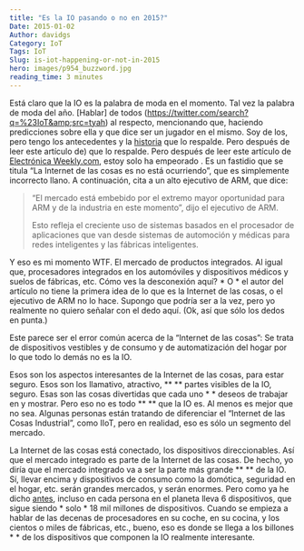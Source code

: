 ```yaml
---
title: "Es la IO pasando o no en 2015?"
Date: 2015-01-02
Author: davidgs
Category: IoT
Tags: IoT
Slug: is-iot-happening-or-not-in-2015
hero: images/p954_buzzword.jpg
reading_time: 3 minutes
---
```


Está claro que la IO es la palabra de moda en el momento. Tal vez la palabra de moda del año. [Hablar] de todos (https://twitter.com/search?q=%23IoT&amp;src=tyah) al respecto, mencionando que, haciendo predicciones sobre ella y que dice ser un jugador en el mismo. Soy de los, pero tengo los antecedentes y la [historia](https://twitter.com/search?q=%23IoT&src=tyah) que lo respalde. Pero después de leer este artículo de) que lo respalde. Pero después de leer este artículo de [Electrónica Weekly.com](/posts/category/iot/whos-going-to-drive-iot-innovation/), estoy solo ha empeorado . Es un fastidio que se titula “La Internet de las cosas es no está ocurriendo”, que es simplemente incorrecto llano. A continuación, cita a un alto ejecutivo de ARM, que dice:

> “El mercado está embebido por el extremo mayor oportunidad para ARM y de la industria en este momento”, dijo el ejecutivo de ARM.
>
> Esto refleja el creciente uso de sistemas basados en el procesador de aplicaciones que van desde sistemas de automoción y médicas para redes inteligentes y las fábricas inteligentes.

Y eso es mi momento WTF. El mercado de productos integrados. Al igual que, procesadores integrados en los automóviles y dispositivos médicos y suelos de fábricas, etc. Cómo ves la desconexión aquí? * O * el autor del artículo no tiene la primera idea de lo que es la Internet de las cosas, o el ejecutivo de ARM no lo hace. Supongo que podría ser a la vez, pero yo realmente no quiero señalar con el dedo aquí. (Ok, así que sólo los dedos en punta.)

Este parece ser el error común acerca de la “Internet de las cosas”: Se trata de dispositivos vestibles y de consumo y de automatización del hogar por lo que todo lo demás no es la IO.

Esos son los aspectos interesantes de la Internet de las cosas, para estar seguro. Esos son los llamativo, atractivo, ** ** partes visibles de la IO, seguro. Esas son las cosas divertidas que cada uno * * deseos de trabajar en y mostrar. Pero eso no es todo ** ** que la IO es. Al menos es mejor que no sea. Algunas personas están tratando de diferenciar el “Internet de las Cosas Industrial”, como IIoT, pero en realidad, eso es sólo un segmento del mercado.

La Internet de las cosas está conectado, los dispositivos direccionables. Así que el mercado integrado es parte de la Internet de las cosas. De hecho, yo diría que el mercado integrado va a ser la parte más grande ** ** de la IO. Sí, llevar encima y dispositivos de consumo como la domótica, seguridad en el hogar, etc. serán grandes mercados, y serán enormes. Pero como ya he dicho [antes](/posts/category/iot/whos-going-to-drive-iot-innovation/), incluso en cada persona en el planeta lleva 6 dispositivos, que sigue siendo * solo * 18 mil millones de dispositivos. Cuando se empieza a hablar de las decenas de procesadores en su coche, en su cocina, y los cientos o miles de fábricas, etc., bueno, eso es donde se llega a los billones * * de los dispositivos que componen la IO realmente interesante.

